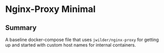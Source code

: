 # Nginx-Proxy Minimal

## Summary

A baseline docker-compose file that uses `jwilder/nginx-proxy` for getting up and started with custom host names for internal containers.